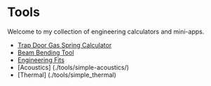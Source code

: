 # Tools

Welcome to my collection of engineering calculators and mini-apps.

- [Trap Door Gas Spring Calculator](./tools/door-spring-app/)
- [Beam Bending Tool](./tools/beam-bending/)
- [Engineering Fits](./tools/fits/)
- [Acoustics] (./tools/simple-acoustics/)
- [Thermal] (./tools/simple_thermal)
